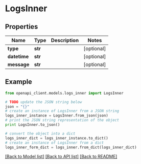 # LogsInner


## Properties
Name | Type | Description | Notes
------------ | ------------- | ------------- | -------------
**type** | **str** |  | [optional] 
**datetime** | **str** |  | [optional] 
**message** | **str** |  | [optional] 

## Example

```python
from openapi_client.models.logs_inner import LogsInner

# TODO update the JSON string below
json = "{}"
# create an instance of LogsInner from a JSON string
logs_inner_instance = LogsInner.from_json(json)
# print the JSON string representation of the object
print LogsInner.to_json()

# convert the object into a dict
logs_inner_dict = logs_inner_instance.to_dict()
# create an instance of LogsInner from a dict
logs_inner_form_dict = logs_inner.from_dict(logs_inner_dict)
```
[[Back to Model list]](../README.md#documentation-for-models) [[Back to API list]](../README.md#documentation-for-api-endpoints) [[Back to README]](../README.md)


